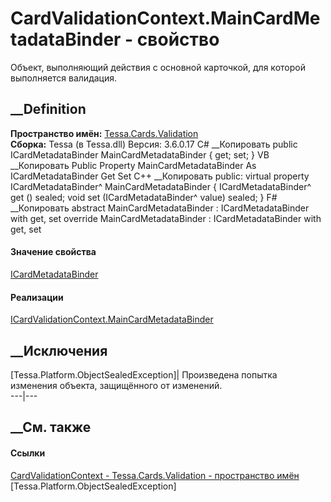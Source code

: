 # CardValidationContext.MainCardMetadataBinder - свойство
Объект, выполняющий действия с основной карточкой, для которой выполняется
валидация.
##  __Definition
 **Пространство имён:** [Tessa.Cards.Validation](N_Tessa_Cards_Validation.htm)  
 **Сборка:** Tessa (в Tessa.dll) Версия: 3.6.0.17
C# __Копировать
     public ICardMetadataBinder MainCardMetadataBinder { get; set; }
VB __Копировать
     Public Property MainCardMetadataBinder As ICardMetadataBinder
    	Get
    	Set
C++ __Копировать
     public:
    virtual property ICardMetadataBinder^ MainCardMetadataBinder {
    	ICardMetadataBinder^ get () sealed;
    	void set (ICardMetadataBinder^ value) sealed;
    }
F# __Копировать
     abstract MainCardMetadataBinder : ICardMetadataBinder with get, set
    override MainCardMetadataBinder : ICardMetadataBinder with get, set
#### Значение свойства
[ICardMetadataBinder](T_Tessa_Cards_Metadata_ICardMetadataBinder.htm)
#### Реализации
[ICardValidationContext.MainCardMetadataBinder](P_Tessa_Cards_Validation_ICardValidationContext_MainCardMetadataBinder.htm)  
##  __Исключения
[Tessa.Platform.ObjectSealedException]| Произведена попытка изменения объекта,
защищённого от изменений.  
---|---  
##  __См. также
#### Ссылки
[CardValidationContext - ](T_Tessa_Cards_Validation_CardValidationContext.htm)
[Tessa.Cards.Validation - пространство имён](N_Tessa_Cards_Validation.htm)
[Tessa.Platform.ObjectSealedException]
